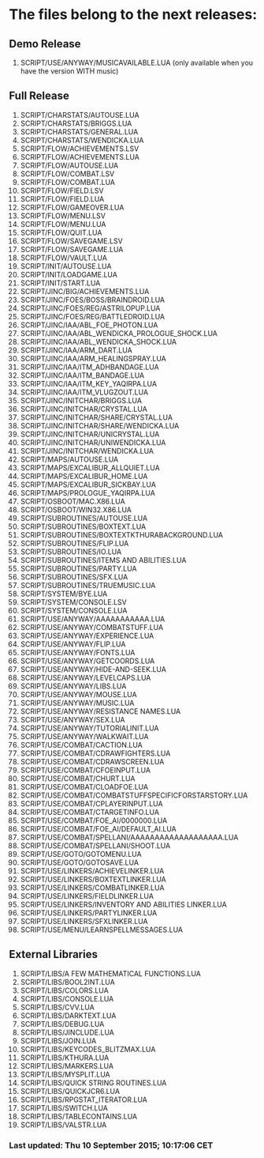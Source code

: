 # The files belong to the next releases:

## Demo Release

1. SCRIPT/USE/ANYWAY/MUSICAVAILABLE.LUA (only available when you have the version WITH music)

## Full Release

1. SCRIPT/CHARSTATS/AUTOUSE.LUA
1. SCRIPT/CHARSTATS/BRIGGS.LUA
1. SCRIPT/CHARSTATS/GENERAL.LUA
1. SCRIPT/CHARSTATS/WENDICKA.LUA
1. SCRIPT/FLOW/ACHIEVEMENTS.LSV
1. SCRIPT/FLOW/ACHIEVEMENTS.LUA
1. SCRIPT/FLOW/AUTOUSE.LUA
1. SCRIPT/FLOW/COMBAT.LSV
1. SCRIPT/FLOW/COMBAT.LUA
1. SCRIPT/FLOW/FIELD.LSV
1. SCRIPT/FLOW/FIELD.LUA
1. SCRIPT/FLOW/GAMEOVER.LUA
1. SCRIPT/FLOW/MENU.LSV
1. SCRIPT/FLOW/MENU.LUA
1. SCRIPT/FLOW/QUIT.LUA
1. SCRIPT/FLOW/SAVEGAME.LSV
1. SCRIPT/FLOW/SAVEGAME.LUA
1. SCRIPT/FLOW/VAULT.LUA
1. SCRIPT/INIT/AUTOUSE.LUA
1. SCRIPT/INIT/LOADGAME.LUA
1. SCRIPT/INIT/START.LUA
1. SCRIPT/JINC/BIG/ACHIEVEMENTS.LUA
1. SCRIPT/JINC/FOES/BOSS/BRAINDROID.LUA
1. SCRIPT/JINC/FOES/REG/ASTRILOPUP.LUA
1. SCRIPT/JINC/FOES/REG/BATTLEDROID.LUA
1. SCRIPT/JINC/IAA/ABL_FOE_PHOTON.LUA
1. SCRIPT/JINC/IAA/ABL_WENDICKA_PROLOGUE_SHOCK.LUA
1. SCRIPT/JINC/IAA/ABL_WENDICKA_SHOCK.LUA
1. SCRIPT/JINC/IAA/ARM_DART.LUA
1. SCRIPT/JINC/IAA/ARM_HEALINGSPRAY.LUA
1. SCRIPT/JINC/IAA/ITM_ADHBANDAGE.LUA
1. SCRIPT/JINC/IAA/ITM_BANDAGE.LUA
1. SCRIPT/JINC/IAA/ITM_KEY_YAQIRPA.LUA
1. SCRIPT/JINC/IAA/ITM_VLUGZOUT.LUA
1. SCRIPT/JINC/INITCHAR/BRIGGS.LUA
1. SCRIPT/JINC/INITCHAR/CRYSTAL.LUA
1. SCRIPT/JINC/INITCHAR/SHARE/CRYSTAL.LUA
1. SCRIPT/JINC/INITCHAR/SHARE/WENDICKA.LUA
1. SCRIPT/JINC/INITCHAR/UNICRYSTAL.LUA
1. SCRIPT/JINC/INITCHAR/UNIWENDICKA.LUA
1. SCRIPT/JINC/INITCHAR/WENDICKA.LUA
1. SCRIPT/MAPS/AUTOUSE.LUA
1. SCRIPT/MAPS/EXCALIBUR_ALLQUIET.LUA
1. SCRIPT/MAPS/EXCALIBUR_HOME.LUA
1. SCRIPT/MAPS/EXCALIBUR_SICKBAY.LUA
1. SCRIPT/MAPS/PROLOGUE_YAQIRPA.LUA
1. SCRIPT/OSBOOT/MAC.X86.LUA
1. SCRIPT/OSBOOT/WIN32.X86.LUA
1. SCRIPT/SUBROUTINES/AUTOUSE.LUA
1. SCRIPT/SUBROUTINES/BOXTEXT.LUA
1. SCRIPT/SUBROUTINES/BOXTEXTKTHURABACKGROUND.LUA
1. SCRIPT/SUBROUTINES/FLIP.LUA
1. SCRIPT/SUBROUTINES/IO.LUA
1. SCRIPT/SUBROUTINES/ITEMS AND ABILITIES.LUA
1. SCRIPT/SUBROUTINES/PARTY.LUA
1. SCRIPT/SUBROUTINES/SFX.LUA
1. SCRIPT/SUBROUTINES/TRUEMUSIC.LUA
1. SCRIPT/SYSTEM/BYE.LUA
1. SCRIPT/SYSTEM/CONSOLE.LSV
1. SCRIPT/SYSTEM/CONSOLE.LUA
1. SCRIPT/USE/ANYWAY/AAAAAAAAAAA.LUA
1. SCRIPT/USE/ANYWAY/COMBATSTUFF.LUA
1. SCRIPT/USE/ANYWAY/EXPERIENCE.LUA
1. SCRIPT/USE/ANYWAY/FLIP.LUA
1. SCRIPT/USE/ANYWAY/FONTS.LUA
1. SCRIPT/USE/ANYWAY/GETCOORDS.LUA
1. SCRIPT/USE/ANYWAY/HIDE-AND-SEEK.LUA
1. SCRIPT/USE/ANYWAY/LEVELCAPS.LUA
1. SCRIPT/USE/ANYWAY/LIBS.LUA
1. SCRIPT/USE/ANYWAY/MOUSE.LUA
1. SCRIPT/USE/ANYWAY/MUSIC.LUA
1. SCRIPT/USE/ANYWAY/RESISTANCE NAMES.LUA
1. SCRIPT/USE/ANYWAY/SEX.LUA
1. SCRIPT/USE/ANYWAY/TUTORIALINIT.LUA
1. SCRIPT/USE/ANYWAY/WALKWAIT.LUA
1. SCRIPT/USE/COMBAT/CACTION.LUA
1. SCRIPT/USE/COMBAT/CDRAWFIGHTERS.LUA
1. SCRIPT/USE/COMBAT/CDRAWSCREEN.LUA
1. SCRIPT/USE/COMBAT/CFOEINPUT.LUA
1. SCRIPT/USE/COMBAT/CHURT.LUA
1. SCRIPT/USE/COMBAT/CLOADFOE.LUA
1. SCRIPT/USE/COMBAT/COMBATSTUFFSPECIFICFORSTARSTORY.LUA
1. SCRIPT/USE/COMBAT/CPLAYERINPUT.LUA
1. SCRIPT/USE/COMBAT/CTARGETINFO.LUA
1. SCRIPT/USE/COMBAT/FOE_AI/0000000.LUA
1. SCRIPT/USE/COMBAT/FOE_AI/DEFAULT_AI.LUA
1. SCRIPT/USE/COMBAT/SPELLANI/AAAAAAAAAAAAAAAAAAA.LUA
1. SCRIPT/USE/COMBAT/SPELLANI/SHOOT.LUA
1. SCRIPT/USE/GOTO/GOTOMENU.LUA
1. SCRIPT/USE/GOTO/GOTOSAVE.LUA
1. SCRIPT/USE/LINKERS/ACHIEVELINKER.LUA
1. SCRIPT/USE/LINKERS/BOXTEXTLINKER.LUA
1. SCRIPT/USE/LINKERS/COMBATLINKER.LUA
1. SCRIPT/USE/LINKERS/FIELDLINKER.LUA
1. SCRIPT/USE/LINKERS/INVENTORY AND ABILITIES LINKER.LUA
1. SCRIPT/USE/LINKERS/PARTYLINKER.LUA
1. SCRIPT/USE/LINKERS/SFXLINKER.LUA
1. SCRIPT/USE/MENU/LEARNSPELLMESSAGES.LUA



## External Libraries

1. SCRIPT/LIBS/A FEW MATHEMATICAL FUNCTIONS.LUA
1. SCRIPT/LIBS/BOOL2INT.LUA
1. SCRIPT/LIBS/COLORS.LUA
1. SCRIPT/LIBS/CONSOLE.LUA
1. SCRIPT/LIBS/CVV.LUA
1. SCRIPT/LIBS/DARKTEXT.LUA
1. SCRIPT/LIBS/DEBUG.LUA
1. SCRIPT/LIBS/JINCLUDE.LUA
1. SCRIPT/LIBS/JOIN.LUA
1. SCRIPT/LIBS/KEYCODES_BLITZMAX.LUA
1. SCRIPT/LIBS/KTHURA.LUA
1. SCRIPT/LIBS/MARKERS.LUA
1. SCRIPT/LIBS/MYSPLIT.LUA
1. SCRIPT/LIBS/QUICK STRING ROUTINES.LUA
1. SCRIPT/LIBS/QUICKJCR6.LUA
1. SCRIPT/LIBS/RPGSTAT_ITERATOR.LUA
1. SCRIPT/LIBS/SWITCH.LUA
1. SCRIPT/LIBS/TABLECONTAINS.LUA
1. SCRIPT/LIBS/VALSTR.LUA

### Last updated: Thu 10 September 2015; 10:17:06 CET
